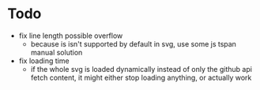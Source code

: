 # Todo

- fix line length possible overflow
  - because is isn't supported by default in svg, use some js tspan manual solution
- fix loading time
  - if the whole svg is loaded dynamically instead of only the github api fetch content, it might either stop loading anything, or actually work
